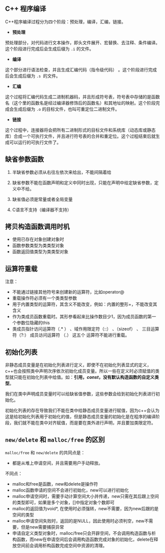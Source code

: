 ## **C++ 程序编译**


C++程序编译过程分为四个阶段：预处理，编译，汇编，链接。

- **预处理**
  
预处理部分，对代码进行文本操作，即头文件展开、宏替换、去注释、条件编译。这个阶段进行完成后会生成后缀为 `.i` 的文件。

- **编译**
  
这个部分进行语法检查，并且生成汇编代码（指令级代码） 。这个阶段进行完成后会生成后缀为 `.s `的文件。

- **汇编**
  
这个过程将汇编代码生成二进制机器码，并且形成符号表，符号表中存储的是函数名（这个里的函数名是经过编译器修饰后的函数名）和其地址的映射。这个阶段完成会生成后缀为 `.o` 的目标文件，也叫可重定位二进制文件。

- **链接**
  
这个过程中，连接器将会把所有二进制形式的目标文件和系统库（动态库或静态库）合成一个可执行文件，并且进行符号表的合并和重定位。这个过程结束后就生成可以运行的可执行文件了。


## **缺省参数函数**

1. 半缺省参数必须从右往左依次来给出，不能间隔着给
   
2. 缺省参数不能在函数声明和定义中同时出现，只能在声明中给定缺省参数，定义中不给。
   
3. 缺省值必须是常量或者全局变量
   
4. C语言不支持（编译器不支持）


## **拷贝构造函数调用时机**

- 使用已存在对象创建对象时
- 函数参数类型为类类型对象
- 函数返回值类型为类类型对象

## **运算符重载**
注意：

- 不能通过链接其他符号来创建新的运算符，比如operator@
- 重载操作符必须有一个类类型参数
- 用于内置类型的运算符，其含义不能改变，例如：内置的整形+，不能改变其含义
- 作为类成员函数重载时。其形参看起来比操作数目少1，因为成员函数的第一个参数位隐藏的this
- 类成员指针访问运算符（.* ） 、域作用限定符（::） 、（sizeof） 、  三目运算符（?:）  成员访问运算符 （.） 这五个 运算符不能进行重载。


## **初始化列表**

非静态成员变量是在初始化列表进行定义，即使不在初始化列表显式的定义，c++也会按照类中声明次序依次初始化成员变量。所以一些在定义时必须赋值的类型就只能在初始化列表中给值。如：**引用，$const$，没有默认构造函数的自定义类型**。

我们在类中声明成员变量时可以给缺省值参数，这些参数会给到初始化列表进行初始化。


初始化列表的存在导致我们不能在类中给静态成员变量进行赋值，因为c++会认为这是给初始化列表用于初始化的值，但是静态成员变量的初始化是在程序的编译阶段，我们就不能在类中对齐赋值，而是要在类外进行声明，并且要加类限定符。


## **`new/delete` 和 `malloc/free` 的区别**
`malloc/free` 和 `new/delete` 的共同点是：

- 都是从堆上申请空间，并且需要用户手动释放。

不同点：

- malloc和free是函数，new和delete是操作符
- malloc函数申请的空间不会进行初始化，new可以进行初始化
- malloc申请空间时，需要手动计算空间大小并传递，new只需在其后跟上空间的类型即可，如果是多个对象，[]中指定对象个数即可
- malloc的返回值为void*, 在使用时必须强转，new不需要，因为new后跟的是空间的类型
- malloc申请空间失败时，返回的是NULL，因此使用时必须判空，new不需要，但是new需要捕获异常
- 申请自定义类型对象时，malloc/free只会开辟空间，不会调用构造函数与析构函数，而new在申请空间后会调用构造函数完成对象的初始化，delete在释放空间前会调用析构函数完成空间中资源的清理。






